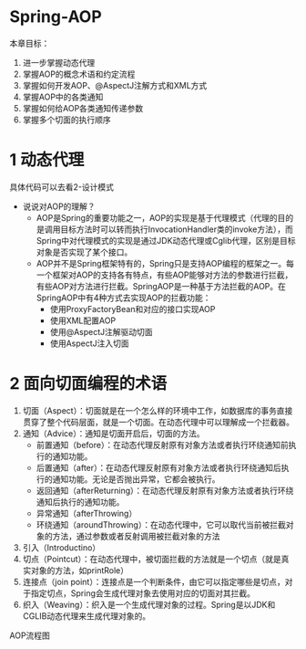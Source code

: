 # Spring-AOP
本章目标：
1. 进一步掌握动态代理
2. 掌握AOP的概念术语和约定流程
3. 掌握如何开发AOP、@AspectJ注解方式和XML方式
4. 掌握AOP中的各类通知
5. 掌握如何给AOP各类通知传递参数
6. 掌握多个切面的执行顺序

# 1 动态代理
具体代码可以去看2-设计模式

- 说说对AOP的理解？
    - AOP是Spring的重要功能之一，AOP的实现是基于代理模式（代理的目的是调用目标方法时可以转而执行InvocationHandler类的invoke方法），而Spring中对代理模式的实现是通过JDK动态代理或Cglib代理，区别是目标对象是否实现了某个接口。
    - AOP并不是Spring框架特有的，Spring只是支持AOP编程的框架之一。每一个框架对AOP的支持各有特点，有些AOP能够对方法的参数进行拦截，有些AOP对方法进行拦截。SpringAOP是一种基于方法拦截的AOP。在SpringAOP中有4种方式去实现AOP的拦截功能：
      - 使用ProxyFactoryBean和对应的接口实现AOP
      - 使用XML配置AOP
      - 使用@AspectJ注解驱动切面
      - 使用AspectJ注入切面

# 2 面向切面编程的术语
1. 切面（Aspect）：切面就是在一个怎么样的环境中工作，如数据库的事务直接贯穿了整个代码层面，就是一个切面。在动态代理中可以理解成一个拦截器。
2. 通知（Advice）：通知是切面开启后，切面的方法。
   - 前置通知（before）：在动态代理反射原有对象方法或者执行环绕通知前执行的通知功能。
   - 后置通知（after）：在动态代理反射原有对象方法或者执行环绕通知后执行的通知功能。无论是否抛出异常，它都会被执行。
   - 返回通知（afterReturning）：在动态代理反射原有对象方法或者执行环绕通知后执行的通知功能。
   - 异常通知（afterThrowing）
   - 环绕通知（aroundThrowing）：在动态代理中，它可以取代当前被拦截对象的方法，通过参数或者反射调用被拦截对象的方法
3. 引入（Introductino）
4. 切点（Pointcut）：在动态代理中，被切面拦截的方法就是一个切点（就是真实对象的方法，如printRole）
5. 连接点（join point）：连接点是一个判断条件，由它可以指定哪些是切点，对于指定切点，Spring会生成代理对象去使用对应的切面对其拦截。
6. 织入（Weaving）：织入是一个生成代理对象的过程。Spring是以JDK和CGLIB动态代理来生成代理对象的。

AOP流程图




